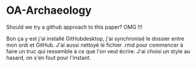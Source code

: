 # OA-Archaeology

Should we try a github approach to this paper? OMG !!!

Bon ça y est j'ai installé GitHubdesktop, j'ai synchronisé le dossier entre mon ordi et GitHub. 
J'ai aussi nettoyé le fichier .rmd pour commencer à faire un truc qui ressemble à ce que l'on veut écrire. J'ai choisi un style au hasard, on s'en fout pour l'instant.
